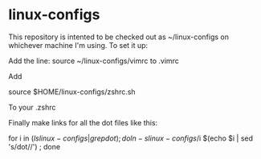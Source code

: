 # linux-configs

This repository is intented to be checked out as ~/linux-configs on whichever
machine I'm using.  To set it up:

Add the line:
source ~/linux-configs/vimrc
to .vimrc


Add

source $HOME/linux-configs/zshrc.sh

To your .zshrc

Finally make links for all the dot files like this:

for i in $(ls linux-configs | grep dot); do ln -s linux-configs/$i $(echo $i | sed 's/dot//') ; done
